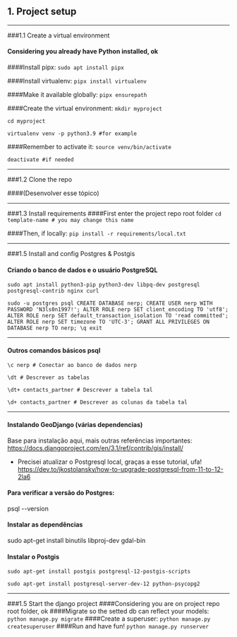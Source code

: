 ## 1. Project setup

***
###1.1 Create a virtual environment

#### Considering you already have Python installed, ok

####Install pipx:
`sudo apt install pipx`

####Install virtualenv:
`pipx install virtualenv`

####Make it available globally:
`pipx ensurepath`

####Create the virtual environment:
`mkdir myproject`

`cd myproject`

`virtualenv venv -p python3.9 #for example`

####Remember to activate it:
`source venv/bin/activate`

`deactivate #if needed`

***
###1.2 Clone the repo

####(Desenvolver esse tópico)

***
###1.3 Install requirements
####First enter the project repo root folder
`cd template-name # you may change this name`

####Then, if locally:
`pip install -r requirements/local.txt`

***
###1.5 Install and config Postgres & Postgis
#### Criando o banco de dados e o usuário PostgreSQL
`sudo apt install python3-pip python3-dev libpq-dev postgresql postgresql-contrib nginx curl`

`sudo -u postgres psql
CREATE DATABASE nerp;
CREATE USER nerp WITH PASSWORD 'N3ls0n1997!';
ALTER ROLE nerp SET client_encoding TO 'utf8';
ALTER ROLE nerp SET default_transaction_isolation TO 'read committed';
ALTER ROLE nerp SET timezone TO 'UTC-3';
GRANT ALL PRIVILEGES ON DATABASE nerp TO nerp;
\q
exit`

***

#### Outros comandos básicos psql
`\c nerp # Conectar ao banco de dados nerp`

`\dt # Descrever as tabelas`

`\dt+ contacts_partner # Descrever a tabela tal`

`\d+ contacts_partner # Descrever as colunas da tabela tal`

***

#### Instalando GeoDjango (várias dependencias)
Base para instalação aqui, mais outras referências importantes:
https://docs.djangoproject.com/en/3.1/ref/contrib/gis/install/

* Precisei atualizar o Postgresql local, graças a esse tutorial, ufa!
https://dev.to/jkostolansky/how-to-upgrade-postgresql-from-11-to-12-2la6

#### Para verificar a versão do Postgres:
psql --version

#### Instalar as dependências
sudo apt-get install binutils libproj-dev gdal-bin

#### Instalar o Postgis
`sudo apt-get install postgis postgresql-12-postgis-scripts`

`sudo apt-get install postgresql-server-dev-12 python-psycopg2`

***
###1.5 Start the django project
####Considering you are on project repo root folder, ok
####Migrate so the setted db can reflect your models:
`python manage.py migrate`
####Create a superuser:
`python manage.py createsuperuser`
####Run and have fun!
`python manage.py runserver`
